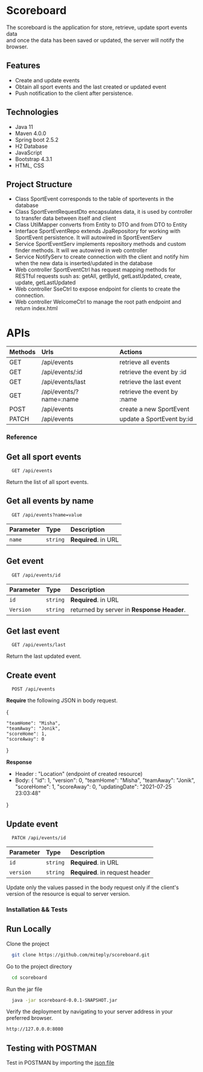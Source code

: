 
# Scoreboard

The scoreboard is the application for store, retrieve, update sport events data  
and once the data has been saved or updated, the server will notify the browser.


## Features

- Create and update events
- Obtain all sport events and the last created or updated event
- Push notification to the client after persistence.


## Technologies

 - Java 11
 - Maven 4.0.0
 - Spring boot 2.5.2
 - H2 Database
 - JavaScript
 - Bootstrap 4.3.1
 - HTML, CSS


 ## Project Structure
- Class SportEvent corresponds to the table of sportevents in the database
- Class SportEventRequestDto encapsulates data, it is used by controller to transfer data between itself and client
- Class UtilMapper converts from Entity to DTO and from DTO to Entity
- Interface SportEventRepo extends JpaRepository for working with SportEvent persistence. It will autowired in SportEventServ
- Service SportEventServ implements repository methods and custom finder methods. It will we autowired in web controller
- Service NotifyServ to create connection with the client and notify him when the new data is inserted/updated in the database
- Web controller SportEventCtrl has request mapping methods for RESTful requests sush as: getAll, getById, getLastUpdated, create, update, getLastUpdated
- Web controller SseCtrl to expose endpoint for clients to create the connection.
- Web controller WelcomeCtrl to manage the root path endpoint and return index.html


# APIs

| Methods                                   | Urls                       | Actions 
| :------------                             |:---------------            |:-----   
| GET      | /api/events                    | retrieve all events        |
| GET      | /api/events/:id                | retrieve the event by :id  |
| GET      | /api/events/last               | retrieve the last event    |
| GET      | /api/events/?name=:name        | retrieve the event by :name|
| POST     | /api/events                    | create a new SportEvent    |
| PATCH    | /api/events                    | update a SportEvent by:id  |

### Reference

## Get all sport events

```http
  GET /api/events
```
Return the list of all sport events.

## Get all events by name

```http
  GET /api/events?name=value
```

| Parameter | Type     | Description                       |
| :-------- | :------- | :-------------------------------- |
| `name`      | `string` | **Required**. in URL |

## Get event

```http
  GET /api/events/id
```

| Parameter | Type     | Description                       |
| :-------- | :------- | :-------------------------------- |
| `id`      | `string` | **Required**. in URL |
| `Version`      | `string` | returned by server in **Response Header**.|

## Get last event

```http
  GET /api/events/last
```
Return the last updated event.

## Create event

```http
  POST /api/events
```
**Require** the following JSON in body request.

{

    "teamHome": "Misha",
    "teamAway": "Jonik",
    "scoreHome": 1,
    "scoreAway": 0
} 

**Response** 
- Header : "Location" (endpoint of created resource)
- Body:
{
    "id": 1,
    "version": 0,
    "teamHome": "Misha",
    "teamAway": "Jonik",
    "scoreHome": 1,
    "scoreAway": 0,
    "updatingDate": "2021-07-25 23:03:48"
    
}


## Update event

```http
  PATCH /api/events/id
```
| Parameter | Type     | Description                       |
| :-------- | :------- | :-------------------------------- |
| `id`      | `string` | **Required**. in URL |
| `version`      | `string` | **Required**. in request header |

Update only the values passed in the body request only if the client's version of the resource 
is equal to server version.

### Installation && Tests


## Run Locally

Clone the project

```bash
  git clone https://github.com/miteply/scoreboard.git
```

Go to the project directory

```bash
  cd scoreboard
```

Run the jar file

```bash
  java -jar scoreboard-0.0.1-SNAPSHOT.jar
```

Verify the deployment by navigating to your server address in
your preferred browser.

```sh
http://127.0.0.0:8080
```

## Testing with POSTMAN
Test in POSTMAN by importing the [json file](https://github.com/miteply/scoreboard/blob/main/scoreboardUrlTest.postman_collection.json) 

